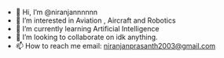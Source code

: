 - 👋 Hi, I’m @niranjannnnnn
- 👀 I’m interested in Aviation , Aircraft and Robotics
- 🌱 I’m currently learning Artificial Intelligence
- 💞️ I’m looking to collaborate on idk anything.
- 📫 How to reach me email: niranjanprasanth2003@gmail.com

<!---
niranjannnnnn/niranjannnnnn is a ✨ special ✨ repository because its `README.md` (this file) appears on your GitHub profile.
You can click the Preview link to take a look at your changes.
--->
